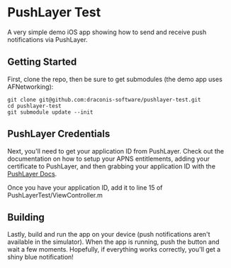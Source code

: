 # PushLayer Test

A very simple demo iOS app showing how to send and receive push notifications via PushLayer.

## Getting Started

First, clone the repo, then be sure to get submodules (the demo app uses AFNetworking):

```shell
git clone git@github.com:draconis-software/pushlayer-test.git
cd pushlayer-test
git submodule update --init
```

## PushLayer Credentials

Next, you'll need to get your application ID from PushLayer. Check out the documentation on how to setup your APNS entitlements, adding your certificate to PushLayer, and then grabbing your application ID with the [PushLayer Docs](https://www.pushlayer.com/pages/docs#SetupandAPNSentitlements).

Once you have your application ID, add it to line 15 of PushLayerTest/ViewController.m

## Building

Lastly, build and run the app on your device (push notifications aren't available in the simulator). When the app is running, push the button and wait a few moments. Hopefully, if everything works correctly, you'll get a shiny blue notification!
